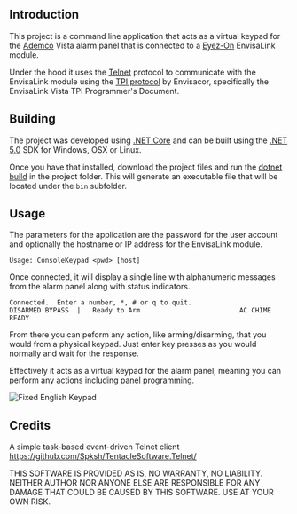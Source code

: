 ## Introduction

This project is a command line application that acts as a virtual keypad for the [Ademco](https://en.wikipedia.org/wiki/Ademco_Security_Group) Vista alarm panel that is connected to a [Eyez-On](https://www.eyezon.com/) EnvisaLink module.

Under the hood it uses the [Telnet](https://en.wikipedia.org/wiki/Telnet) protocol to communicate with the EnvisaLink module using the [TPI protocol](http://forum.eyez-on.com/FORUM/viewtopic.php?t=301) by Envisacor, specifically the EnvisaLink Vista TPI Programmer's Document.

## Building

The project was developed using [.NET Core](https://en.wikipedia.org/wiki/.NET) and can be built using the [.NET 5.0](https://dotnet.microsoft.com/en-us/download/dotnet/5.0) SDK for Windows, OSX or Linux.

Once you have that installed, download the project files and run the [dotnet build](https://docs.microsoft.com/en-us/dotnet/core/tools/dotnet-build) in the project folder.  This will generate an executable file that will be located under the `bin` subfolder.

## Usage

The parameters for the application are the password for the user account and optionally the hostname or IP address for the EnvisaLink module.

`Usage: ConsoleKeypad <pwd> [host]`

Once connected, it will display a single line with alphanumeric messages from the alarm panel along with status indicators.

```console
Connected.  Enter a number, *, # or q to quit.
DISARMED BYPASS  |   Ready to Arm                         AC CHIME READY
```

From there you can peform any action, like arming/disarming, that you would from a physical keypad.  Just enter key presses as you would normally and wait for the response.

Effectively it acts as a virtual keypad for the alarm panel, meaning you can perform any actions including [panel programming](https://advancedsecurityllc.com/wp-content/uploads/v15pand20pprogrammingguide.pdf).

![Fixed English Keypad](https://digitalassets.resideo.com/damroot/RDEDesktop/10006/6148-c1-6.jpg)

## Credits

A simple task-based event-driven Telnet client
https://github.com/Spksh/TentacleSoftware.Telnet/

THIS SOFTWARE IS PROVIDED AS IS, NO WARRANTY, NO LIABILITY. NEITHER AUTHOR NOR ANYONE ELSE ARE RESPONSIBLE FOR ANY DAMAGE THAT COULD BE CAUSED BY THIS SOFTWARE. USE AT YOUR OWN RISK.